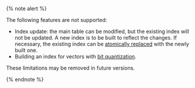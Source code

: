 {% note alert %}

The following features are not supported:

* Index update: the main table can be modified, but the existing index will not be updated. A new index is to be built to reflect the changes. If necessary, the existing index can be [atomically replaced](../reference/ydb-cli/commands/secondary_index.md?version=main#rename) with the newly built one.
* Building an index for vectors with [bit quantization](../yql/reference/udf/list/knn.md#functions-convert).

These limitations may be removed in future versions.

{% endnote %}
